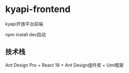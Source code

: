 # kyapi-frontend

kyapi开放平台前端

npm install dev启动


## 技术栈

Ant Design Pro + React 18 + Ant Design组件库 + Umi框架
